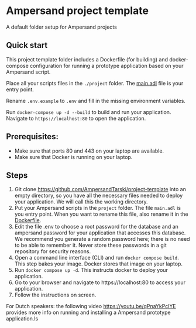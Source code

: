 # Ampersand project template
A default folder setup for Ampersand projects

## Quick start
This project template folder includes a Dockerfile (for building) and docker-compose configuration for running a prototype application based on your Ampersand script.

Place all your scripts files in the `./project` folder. The [main.adl](./project/main.adl) file is your entry point.

Rename `.env.example` to `.env` and fill in the missing environment variables.

Run `docker-compose up -d --build` to build and run your application. Navigate to `https://localhost:80` to open the application.

## Prerequisites:
* Make sure that ports 80 and 443 on your laptop are available.
* Make sure that Docker is running on your laptop.

## Steps
1. Git clone https://github.com/AmpersandTarski/project-template into an empty directory, so you have all the necessary files needed to deploy your application. We will call this the working directory.
2. Put your Ampersand scripts in the `project` folder. The file `main.adl` is you entry point. When you want to rename this file, also rename it in the [Dockerfile](./Dockerfile).
3. Edit the file .env to choose a root password for the database and an ampersand password for your application that accesses this database. We recommend you generate a random password here; there is no need to be able to remember it. Never store these passwords in a git repository for security reasons.
4. Open a command line interface (CLI) and run `docker compose build`. This step bakes your image. Docker stores that image on your laptop.
5. Run `docker compose up -d`. This instructs docker to deploy your application.
6. Go to your browser and navigate to https://localhost:80 to access your application.
7. Follow the instructions on screen.

For Dutch speakers: the following video https://youtu.be/qPnaYkPclYE provides more info on running and installing a Ampersand prototype application.ls